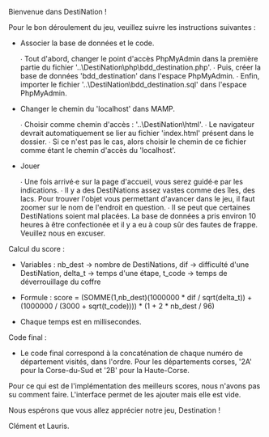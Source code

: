 Bienvenue dans DestiNation !


Pour le bon déroulement du jeu, veuillez suivre les instructions suivantes :


 - Associer la base de données et le code.

	∙ Tout d'abord, changer le point d'accès PhpMyAdmin dans la première partie du fichier '..\DestiNation\php\bdd_destination.php'.
	∙ Puis, créer la base de données 'bdd_destination' dans l'espace PhpMyAdmin.
	∙ Enfin, importer le fichier '..\DestiNation\bdd_destination.sql' dans l'espace PhpMyAdmin.


 - Changer le chemin du 'localhost' dans MAMP.

	∙ Choisir comme chemin d'accès : '..\DestiNation\html\'.
	∙ Le navigateur devrait automatiquement se lier au fichier 'index.html' présent dans le dossier.
	∙ Si ce n'est pas le cas, alors choisir le chemin de ce fichier comme étant le chemin d'accès du 'localhost'.


 - Jouer

	∙ Une fois arrivé∙e sur la page d'accueil, vous serez guidé∙e par les indications.
	∙ Il y a des DestiNations assez vastes comme des îles, des lacs. Pour trouver l'objet vous permettant d'avancer dans le jeu, il faut zoomer sur le nom de l'endroit en question.
	∙ Il se peut que certaines DestiNations soient mal placées. La base de données a pris environ 10 heures à être confectionée et il y a eu à coup sûr des fautes de frappe. Veuillez nous en excuser.
   

Calcul du score :


 - Variables : nb_dest -> nombre de DestiNations, dif -> difficulté d'une DestiNation, delta_t -> temps d'une étape, t_code -> temps de déverrouillage du coffre

 - Formule : score = (SOMME(1,nb_dest)(1000000 * dif / sqrt(delta_t)) + (1000000 / (3000 + sqrt(t_code)))) * (1 + 2 * nb_dest / 96)

 - Chaque temps est en millisecondes.


Code final : 

 - Le code final correspond à la concaténation de chaque numéro de département visités, dans l'ordre. Pour les départements corses, '2A' pour la Corse-du-Sud et '2B' pour la Haute-Corse.
  

Pour ce qui est de l'implémentation des meilleurs scores, nous n'avons pas su comment faire. L'interface permet de les ajouter mais elle est vide.


Nous espérons que vous allez apprécier notre jeu, Destination !


Clément et Lauris. 
